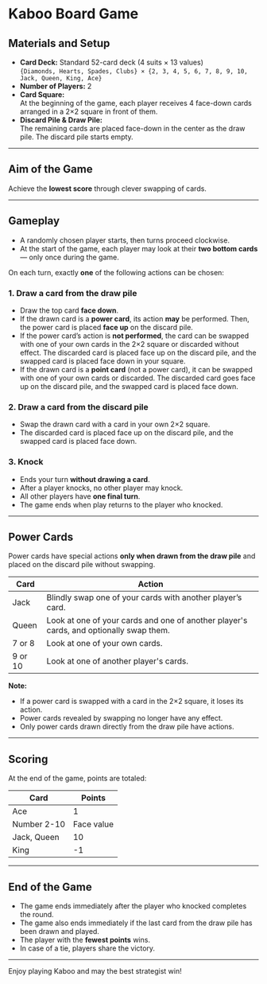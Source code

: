 # Kaboo Board Game

## Materials and Setup

- **Card Deck:** Standard 52-card deck (4 suits × 13 values)  
  `{Diamonds, Hearts, Spades, Clubs} × {2, 3, 4, 5, 6, 7, 8, 9, 10, Jack, Queen, King, Ace}`
- **Number of Players:** 2
- **Card Square:**  
  At the beginning of the game, each player receives 4 face-down cards arranged in a 2×2 square in front of them.
- **Discard Pile & Draw Pile:**  
  The remaining cards are placed face-down in the center as the draw pile. The discard pile starts empty.

---

## Aim of the Game

Achieve the **lowest score** through clever swapping of cards.

---

## Gameplay

- A randomly chosen player starts, then turns proceed clockwise.
- At the start of the game, each player may look at their **two bottom cards** — only once during the game.

On each turn, exactly **one** of the following actions can be chosen:

### 1. Draw a card from the draw pile

- Draw the top card **face down**.
- If the drawn card is a **power card**, its action **may** be performed. Then, the power card is placed **face up** on the discard pile.
- If the power card’s action is **not performed**, the card can be swapped with one of your own cards in the 2×2 square or discarded without effect. The discarded card is placed face up on the discard pile, and the swapped card is placed face down in your square.
- If the drawn card is a **point card** (not a power card), it can be swapped with one of your own cards or discarded. The discarded card goes face up on the discard pile, and the swapped card is placed face down.

### 2. Draw a card from the discard pile

- Swap the drawn card with a card in your own 2×2 square.
- The discarded card is placed face up on the discard pile, and the swapped card is placed face down.

### 3. Knock

- Ends your turn **without drawing a card**.
- After a player knocks, no other player may knock.
- All other players have **one final turn**.
- The game ends when play returns to the player who knocked.

---

## Power Cards

Power cards have special actions **only when drawn from the draw pile** and placed on the discard pile without swapping.

| Card      | Action                                                                                      |
|-----------|---------------------------------------------------------------------------------------------|
| Jack      | Blindly swap one of your cards with another player’s card.                                 |
| Queen     | Look at one of your cards and one of another player's cards, and optionally swap them.     |
| 7 or 8    | Look at one of your own cards.                                                             |
| 9 or 10   | Look at one of another player's cards.                                                     |

**Note:**  
- If a power card is swapped with a card in the 2×2 square, it loses its action.  
- Power cards revealed by swapping no longer have any effect.  
- Only power cards drawn directly from the draw pile have actions.

---

## Scoring

At the end of the game, points are totaled:

| Card       | Points    |
|------------|-----------|
| Ace        | 1         |
| Number 2-10| Face value|
| Jack, Queen| 10        |
| King       | -1        |

---

## End of the Game

- The game ends immediately after the player who knocked completes the round.
- The game also ends immediately if the last card from the draw pile has been drawn and played.
- The player with the **fewest points** wins.
- In case of a tie, players share the victory.

---

Enjoy playing Kaboo and may the best strategist win!

